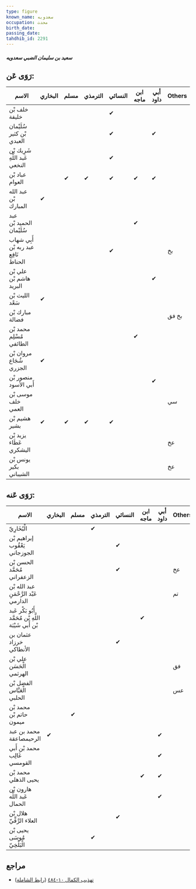```yaml
---
type: figure
known_name: سعدويه
occupation: محدث
birth_date:
passing_date:
tahdhib_id: 2291
---
```

##### سعيد بن سليمان الضبي سعدويه

## رَوَى عَن:
| الاسم                                | البخاري | مسلم | الترمذي | النسائي | ابن ماجه | أبي داود | Others |
| ------------------------------------ | ------- | ---- | ------- | ------- | -------- | -------- | ------ |
| خلف بْن خليفة                        |         |      |         | ✔       |          |          |        |
| سُلَيْمان بْن كثير العبدي            |         |      |         | ✔       |          | ✔        |        |
| شَرِيك بْن عَبد اللَّهِ النخعي       |         |      |         | ✔       |          |          |        |
| عباد بْن العوام                      |         | ✔    | ✔       | ✔       | ✔        | ✔        |        |
| عبد الله بْن المبارك                 | ✔       |      |         |         |          |          |        |
| عبد الحميد بْن سُلَيْمان             |         |      |         |         | ✔        |          |        |
| أَبِي شهاب عبد ربه بْن نَافِع الحناط |         |      |         | ✔       |          |          | بخ     |
| علي بْن هاشم بْن البريد              |         |      |         |         |          | ✔        |        |
| الليث بْن سَعْد                      | ✔       |      |         |         |          |          |        |
| مبارك بْن فضالة                      |         |      |         |         |          |          | بخ فق  |
| محمد بْن مُسْلِم الطائفي             |         |      |         |         | ✔        |          |        |
| مروان بْن شُجَاع الجزري              | ✔       |      |         |         |          |          |        |
| منصور بْن أَبي الأسود                |         |      |         |         |          | ✔        |        |
| موسى بْن خلف العمي                   |         |      |         |         |          |          | سي     |
| هشيم بْن بشير                        | ✔       | ✔    | ✔       | ✔       |          |          |        |
| يزيد بْن عَطَاء اليشكري              |         |      |         |         |          |          | عخ     |
| يونس بْن بكير الشيباني               |         |      |         |         |          |          | عخ     |
## رَوَى عَنه:
| الاسم                                                  | البخاري | مسلم | الترمذي | النسائي | ابن ماجه | أبي داود | Others |
| ------------------------------------------------------ | ------- | ---- | ------- | ------- | -------- | -------- | ------ |
| الْبُخَارِيّ                                           |         |      | ✔       |         |          |          |        |
| إبراهيم بْن يَعْقُوب الجوزجاني                         |         |      |         | ✔       |          |          |        |
| الحسن بْن مُحَمَّد الزعفراني                           |         |      |         | ✔       |          |          | عخ     |
| عبد الله بْن عَبْد الرَّحْمَنِ الدارمي                 |         |      |         |         |          |          | تم     |
| أَبُو بَكْر عَبد اللَّهِ بْن مُحَمَّد بْن أَبي شَيْبَة |         |      |         |         | ✔        |          |        |
| عثمان بن خرزاد الأنطاكي                                |         |      |         | ✔       |          |          |        |
| علي بْن الْحَسَن الهرثمي                               |         |      |         |         |          |          | فق     |
| الفضل بْن الْعَبَّاس الحلبي                            |         |      |         |         |          |          | عس     |
| محمد بْن حاتم بْن ميمون                                |         | ✔    |         |         |          |          |        |
| محمد بن عبد الرحيمصاعقة                                | ✔       |      |         |         |          | ✔        |        |
| محمد بْن أَبي غَالِب القومسي                           |         |      |         |         |          | ✔        |        |
| محمد بْن يحيى الذهلي                                   |         |      |         |         | ✔        | ✔        |        |
| هارون بْن عَبد اللَّه الحمال                           |         |      |         |         |          | ✔        |        |
| هلال بْن العلاء الرَّقِّيّ                             |         |      |         | ✔       |          |          |        |
| يحيى بْن مُوسَى الْبَلْخِيّ                            |         |      | ✔       |         |          |          |        |
## مراجع
- [تهذيب الكمال ١٠-٤٨٤](obsidian://open?vault=Tahdhib-al-Kamal&file=Figures/٢٢٩١-سعيد%20بن%20سليمان%20الضبي%20سعدويه) ([رابط الشاملة](https://shamela.ws/book/3722/5256))